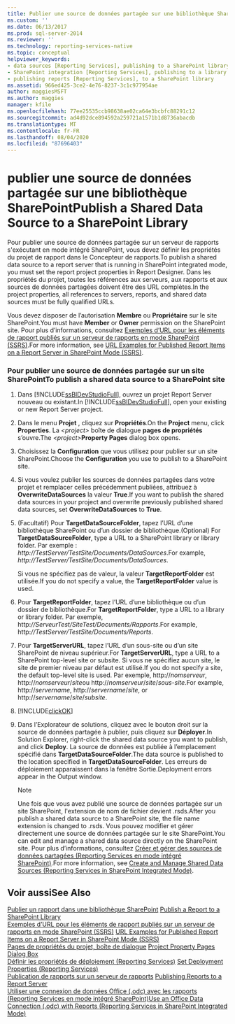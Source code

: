 ```yaml
---
title: Publier une source de données partagée sur une bibliothèque SharePoint | Microsoft Docs
ms.custom: ''
ms.date: 06/13/2017
ms.prod: sql-server-2014
ms.reviewer: ''
ms.technology: reporting-services-native
ms.topic: conceptual
helpviewer_keywords:
- data sources [Reporting Services], publishing to a SharePoint library
- SharePoint integration [Reporting Services], publishing to a library
- publishing reports [Reporting Services], to a SharePoint library
ms.assetid: 966ed425-3ce2-4e76-8237-3c1c977954ae
author: maggiesMSFT
ms.author: maggies
manager: kfile
ms.openlocfilehash: 77ee25535ccb98638ae02ca64e3bcbfc88291c12
ms.sourcegitcommit: ad4d92dce894592a259721a1571b1d8736abacdb
ms.translationtype: MT
ms.contentlocale: fr-FR
ms.lasthandoff: 08/04/2020
ms.locfileid: "87696403"
---
```

# <a name="publish-a-shared-data-source-to-a-sharepoint-library"></a><span data-ttu-id="8e3bd-102">publier une source de données partagée sur une bibliothèque SharePoint</span><span class="sxs-lookup"><span data-stu-id="8e3bd-102">Publish a Shared Data Source to a SharePoint Library</span></span>
  <span data-ttu-id="8e3bd-103">Pour publier une source de données partagée sur un serveur de rapports s'exécutant en mode intégré SharePoint, vous devez définir les propriétés du projet de rapport dans le Concepteur de rapports.</span><span class="sxs-lookup"><span data-stu-id="8e3bd-103">To publish a shared data source to a report server that is running in SharePoint integrated mode, you must set the report project properties in Report Designer.</span></span> <span data-ttu-id="8e3bd-104">Dans les propriétés du projet, toutes les références aux serveurs, aux rapports et aux sources de données partagées doivent être des URL complètes.</span><span class="sxs-lookup"><span data-stu-id="8e3bd-104">In the project properties, all references to servers, reports, and shared data sources must be fully qualified URLs.</span></span>  
  
 <span data-ttu-id="8e3bd-105">Vous devez disposer de l’autorisation **Membre** ou **Propriétaire** sur le site SharePoint.</span><span class="sxs-lookup"><span data-stu-id="8e3bd-105">You must have **Member** or **Owner** permission on the SharePoint site.</span></span> <span data-ttu-id="8e3bd-106">Pour plus d’informations, consultez [Exemples d’URL pour les éléments de rapport publiés sur un serveur de rapports en mode SharePoint &#40;SSRS&#41;](../tools/url-examples-for-items-on-a-report-server-sharepoint-mode.md).</span><span class="sxs-lookup"><span data-stu-id="8e3bd-106">For more information, see [URL Examples for Published Report Items on a Report Server in SharePoint Mode &#40;SSRS&#41;](../tools/url-examples-for-items-on-a-report-server-sharepoint-mode.md).</span></span>  
  
### <a name="to-publish-a-shared-data-source-to-a-sharepoint-site"></a><span data-ttu-id="8e3bd-107">Pour publier une source de données partagée sur un site SharePoint</span><span class="sxs-lookup"><span data-stu-id="8e3bd-107">To publish a shared data source to a SharePoint site</span></span>  
  
1.  <span data-ttu-id="8e3bd-108">Dans [!INCLUDE[ssBIDevStudioFull](../../includes/ssbidevstudiofull-md.md)], ouvrez un projet Report Server nouveau ou existant.</span><span class="sxs-lookup"><span data-stu-id="8e3bd-108">In [!INCLUDE[ssBIDevStudioFull](../../includes/ssbidevstudiofull-md.md)], open your existing or new Report Server project.</span></span>  
  
2.  <span data-ttu-id="8e3bd-109">Dans le menu **Projet** , cliquez sur **Propriétés**.</span><span class="sxs-lookup"><span data-stu-id="8e3bd-109">On the **Project** menu, click **Properties**.</span></span> <span data-ttu-id="8e3bd-110">La _\<project>_ boîte de dialogue **pages de propriétés** s’ouvre.</span><span class="sxs-lookup"><span data-stu-id="8e3bd-110">The _\<project>_**Property Pages** dialog box opens.</span></span>  
  
3.  <span data-ttu-id="8e3bd-111">Choisissez la **Configuration** que vous utilisez pour publier sur un site SharePoint.</span><span class="sxs-lookup"><span data-stu-id="8e3bd-111">Choose the **Configuration** you use to publish to a SharePoint site.</span></span>  
  
4.  <span data-ttu-id="8e3bd-112">Si vous voulez publier les sources de données partagées dans votre projet et remplacer celles précédemment publiées, attribuez à **OverwriteDataSources** la valeur **True**.</span><span class="sxs-lookup"><span data-stu-id="8e3bd-112">If you want to publish the shared data sources in your project and overwrite previously published shared data sources, set **OverwriteDataSources** to **True**.</span></span>  
  
5.  <span data-ttu-id="8e3bd-113">(Facultatif) Pour **TargetDataSourceFolder**, tapez l’URL d’une bibliothèque SharePoint ou d’un dossier de bibliothèque.</span><span class="sxs-lookup"><span data-stu-id="8e3bd-113">(Optional) For **TargetDataSourceFolder**, type a URL to a SharePoint library or library folder.</span></span> <span data-ttu-id="8e3bd-114">Par exemple : *http://TestServer/TestSite/Documents/DataSources*.</span><span class="sxs-lookup"><span data-stu-id="8e3bd-114">For example, *http://TestServer/TestSite/Documents/DataSources*.</span></span>  
  
     <span data-ttu-id="8e3bd-115">Si vous ne spécifiez pas de valeur, la valeur **TargetReportFolder** est utilisée.</span><span class="sxs-lookup"><span data-stu-id="8e3bd-115">If you do not specify a value, the **TargetReportFolder** value is used.</span></span>  
  
6.  <span data-ttu-id="8e3bd-116">Pour **TargetReportFolder**, tapez l’URL d’une bibliothèque ou d’un dossier de bibliothèque.</span><span class="sxs-lookup"><span data-stu-id="8e3bd-116">For **TargetReportFolder**, type a URL to a library or library folder.</span></span> <span data-ttu-id="8e3bd-117">Par exemple, http:*//ServeurTest/SiteTest/Documents/Rapports*.</span><span class="sxs-lookup"><span data-stu-id="8e3bd-117">For example, http:*//TestServer/TestSite/Documents/Reports*.</span></span>  
  
7.  <span data-ttu-id="8e3bd-118">Pour **TargetServerURL**, tapez l’URL d’un sous-site ou d’un site SharePoint de niveau supérieur.</span><span class="sxs-lookup"><span data-stu-id="8e3bd-118">For **TargetServerURL**, type a URL to a SharePoint top-level site or subsite.</span></span> <span data-ttu-id="8e3bd-119">Si vous ne spécifiez aucun site, le site de premier niveau par défaut est utilisé.</span><span class="sxs-lookup"><span data-stu-id="8e3bd-119">If you do not specify a site, the default top-level site is used.</span></span> <span data-ttu-id="8e3bd-120">Par exemple, http://*nomserveur*, http://*nomserveur*/*site*ou http://*nomserveur*/*site*/*sous-site*.</span><span class="sxs-lookup"><span data-stu-id="8e3bd-120">For example, http://*servername*, http://*servername*/*site*, or http://*servername*/*site*/*subsite*.</span></span>  
  
8.  [!INCLUDE[clickOK](../../includes/clickok-md.md)]  
  
9. <span data-ttu-id="8e3bd-121">Dans l’Explorateur de solutions, cliquez avec le bouton droit sur la source de données partagée à publier, puis cliquez sur **Déployer**.</span><span class="sxs-lookup"><span data-stu-id="8e3bd-121">In Solution Explorer, right-click the shared data source you want to publish, and click **Deploy**.</span></span> <span data-ttu-id="8e3bd-122">La source de données est publiée à l’emplacement spécifié dans **TargetDataSourceFolder**.</span><span class="sxs-lookup"><span data-stu-id="8e3bd-122">The data source is published to the location specified in **TargetDataSourceFolder**.</span></span> <span data-ttu-id="8e3bd-123">Les erreurs de déploiement apparaissent dans la fenêtre Sortie.</span><span class="sxs-lookup"><span data-stu-id="8e3bd-123">Deployment errors appear in the Output window.</span></span>  
  
    > [!NOTE]  
    >  <span data-ttu-id="8e3bd-124">Une fois que vous avez publié une source de données partagée sur un site SharePoint, l'extension de nom de fichier devient .rsds.</span><span class="sxs-lookup"><span data-stu-id="8e3bd-124">After you publish a shared data source to a SharePoint site, the file name extension is changed to .rsds.</span></span> <span data-ttu-id="8e3bd-125">Vous pouvez modifier et gérer directement une source de données partagée sur le site SharePoint.</span><span class="sxs-lookup"><span data-stu-id="8e3bd-125">You can edit and manage a shared data source directly on the SharePoint site.</span></span> <span data-ttu-id="8e3bd-126">Pour plus d’informations, consultez [Créer et gérer des sources de données partagées &#40;Reporting Services en mode intégré SharePoint&#41;](../create-manage-shared-data-sources-reporting-services-sharepoint-integrated-mode.md).</span><span class="sxs-lookup"><span data-stu-id="8e3bd-126">For more information, see [Create and Manage Shared Data Sources &#40;Reporting Services in SharePoint Integrated Mode&#41;](../create-manage-shared-data-sources-reporting-services-sharepoint-integrated-mode.md).</span></span>  
  
## <a name="see-also"></a><span data-ttu-id="8e3bd-127">Voir aussi</span><span class="sxs-lookup"><span data-stu-id="8e3bd-127">See Also</span></span>  
 <span data-ttu-id="8e3bd-128">[Publier un rapport dans une bibliothèque SharePoint](publish-a-report-to-a-sharepoint-library.md) </span><span class="sxs-lookup"><span data-stu-id="8e3bd-128">[Publish a Report to a SharePoint Library](publish-a-report-to-a-sharepoint-library.md) </span></span>  
 <span data-ttu-id="8e3bd-129">[Exemples d’URL pour les éléments de rapport publiés sur un serveur de rapports en mode SharePoint &#40;SSRS&#41;](../tools/url-examples-for-items-on-a-report-server-sharepoint-mode.md) </span><span class="sxs-lookup"><span data-stu-id="8e3bd-129">[URL Examples for Published Report Items on a Report Server in SharePoint Mode &#40;SSRS&#41;](../tools/url-examples-for-items-on-a-report-server-sharepoint-mode.md) </span></span>  
 <span data-ttu-id="8e3bd-130">[Pages de propriétés du projet, boîte de dialogue](../tools/project-property-pages-dialog-box.md) </span><span class="sxs-lookup"><span data-stu-id="8e3bd-130">[Project Property Pages Dialog Box](../tools/project-property-pages-dialog-box.md) </span></span>  
 <span data-ttu-id="8e3bd-131">[Définir les propriétés de déploiement &#40;Reporting Services&#41;](../tools/set-deployment-properties-reporting-services.md) </span><span class="sxs-lookup"><span data-stu-id="8e3bd-131">[Set Deployment Properties &#40;Reporting Services&#41;](../tools/set-deployment-properties-reporting-services.md) </span></span>  
 <span data-ttu-id="8e3bd-132">[Publication de rapports sur un serveur de rapports](publishing-reports-to-a-report-server.md) </span><span class="sxs-lookup"><span data-stu-id="8e3bd-132">[Publishing Reports to a Report Server](publishing-reports-to-a-report-server.md) </span></span>  
 [<span data-ttu-id="8e3bd-133">Utiliser une connexion de données Office &#40;.odc&#41; avec les rapports &#40;Reporting Services en mode intégré SharePoint&#41;</span><span class="sxs-lookup"><span data-stu-id="8e3bd-133">Use an Office Data Connection &#40;.odc&#41; with Reports &#40;Reporting Services in SharePoint Integrated Mode&#41;</span></span>](../report-data/use-an-office-data-connection-odc-with-reports.md)  
  
  
